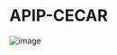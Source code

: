 # APIP-CECAR

![image](https://user-images.githubusercontent.com/37457488/204531564-9aa3a2f1-31d3-4d62-999a-c406a0751248.png)

